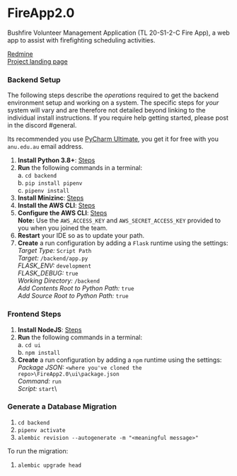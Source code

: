 # FireApp2.0

Bushfire Volunteer Management Application (TL 20-S1-2-C Fire App), a web app to assist with firefighting scheduling 
activities.

[Redmine](https://redmine.cecs.anu.edu.au/redmine/projects/bushfire-volunteer-management-application)\
[Project landing page](https://fireapp2.atlassian.net/wiki/spaces/F2/overview)

### Backend Setup

The following steps describe the _operations_ required to get the backend environment setup and working on a system.
The specific steps for _your_ system will vary and are therefore not detailed beyond linking to the individual install
instructions. If  you require help getting started, please post in the discord #general.

Its recommended you use [PyCharm Ultimate](https://www.jetbrains.com/pycharm/download/), you get it for free with you
`anu.edu.au` email address. 

1. **Install Python 3.8+**: [Steps](https://www.python.org/downloads/)
2. **Run** the following commands in a terminal:\
    a. `cd backend`\
    b. `pip install pipenv`\
    c. `pipenv install`
3. **Install Minizinc**:  [Steps](https://www.minizinc.org/software.html)
4. **Install the AWS CLI**: [Steps](https://docs.aws.amazon.com/cli/latest/userguide/install-cliv2.html)
5. **Configure the AWS CLI**: [Steps](https://docs.aws.amazon.com/cli/latest/userguide/cli-configure-quickstart.html#cli-configure-quickstart-config)\
    **Note:** Use the `AWS_ACCESS_KEY` and `AWS_SECRET_ACCESS_KEY` provided to you when you joined the team. 
6. **Restart** your IDE so as to update your path. 
7. **Create** a run configuration by adding a `Flask` runtime using the settings:\
    _Target Type:_ `Script Path`\
    _Target:_ `/backend/app.py`\
    _FLASK_ENV:_ `development`\
    _FLASK_DEBUG:_ `true`\
    _Working Directory:_ `/backend`\
    _Add Contents Root to Python Path:_ `true`\
    _Add Source Root to Python Path:_ `true` 


### Frontend Steps

1. **Install NodeJS**: [Steps](https://nodejs.org/en/download/)
2. **Run** the following commands in a terminal:\
    a. `cd ui`\
    b. `npm install`
3. **Create** a run configuration by adding a `npm` runtime using the settings:\
    _Package JSON:_ `<where you've cloned the repo>\FireApp2.0\ui\package.json`\
    _Command:_ `run`\
    _Script:_ `start`\


### Generate  a Database Migration
1. `cd backend`
2. `pipenv activate`
3. `alembic revision --autogenerate -m "<meaningful message>"`

To run the migration: 
1. `alembic upgrade head`
